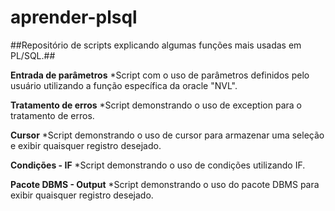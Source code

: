 # aprender-plsql
  ##Repositório de scripts explicando algumas funções mais usadas em PL/SQL.##
 
 **Entrada de parâmetros**
   *Script com o uso de parâmetros definidos pelo usuário utilizando a função específica da oracle "NVL".
   
 **Tratamento de erros**
   *Script demonstrando o uso de exception para o tratamento de erros.
  
 **Cursor**
   *Script demonstrando o uso de cursor para armazenar uma seleção e exibir quaisquer registro desejado.

 **Condições - IF**
   *Script demonstrando o uso de condições utilizando IF.
   
  **Pacote DBMS - Output**
   *Script demonstrando o uso do pacote DBMS para exibir quaisquer registro desejado.
